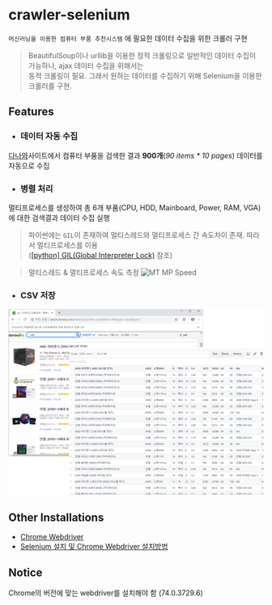 # crawler-selenium
`머신러닝을 이용한 컴퓨터 부품 추천시스템` 에 필요한 데이터 수집을 위한 크롤러 구현

> BeautifulSoup이나 urllib을 이용한 정적 크롤링으로 일반적인 데이터 수집이 가능하나, ajax 데이터 수집을 위해서는   
동적 크롤링이 필요. 그래서 원하는 데이터를 수집하기 위해 Selenium을 이용한 크롤러를 구현.

## Features
* ### 데이터 자동 수집
[다나와](http://danawa.com/)사이트에서 컴퓨터 부품을 검색한 결과 **900개**(*90 items * 10 pages*) 데이터를 자동으로 수집

* ### 병렬 처리
멀티프로세스를 생성하여 총 6개 부품(CPU, HDD, Mainboard, Power, RAM, VGA)에 대한 검색결과 데이터 수집 실행
> 파이썬에는 ``GIL``이 존재하여 멀티스레드와 멀티프로세스 간 속도차이 존재. 따라서 멀티프로세스를 이용   
([[python] GIL(Global Interpreter Lock)](https://118k.tistory.com/606) 참조)

> 멀티스레드 & 멀티프로세스 속도 측정
<img src="https://user-images.githubusercontent.com/46367323/57009884-53b54a80-6c34-11e9-81c9-25a8baed6aba.png" width="70%" title="멀티스레드 멀티프로세스 속도 측정" alt="MT MP Speed"></img><br/>

* ### CSV 저장
![](example_csv.png)
## Other Installations
- [Chrome Webdriver](http://chromedriver.chromium.org)
- [Selenium 설치 및 Chrome Webdriver 설치방법](http://blog.naver.com/PostView.nhn?blogId=kiddwannabe&logNo=221259054433&categoryNo=38&parentCategoryNo=0&viewDate=&currentPage=1&postListTopCurrentPage=1&from=search)
## Notice
Chrome의 버전에 맞는 webdriver를 설치해야 함 (74.0.3729.6)
